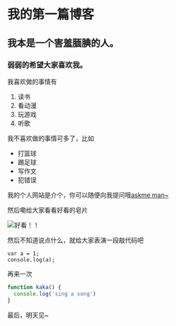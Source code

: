 # 我的第一篇博客

## 我本是一个害羞腼腆的人。

### 弱弱的希望大家喜欢我。

我喜欢做的事情有

1. 读书
2. 看动漫
3. 玩游戏
4. 听歌

我不喜欢做的事情可多了，比如
* 打篮球
* 踢足球
* 写作文
* 犯错误

我的个人网站是介个，你可以随便向我提问哦[askme man~](http://www.baidu.com)

然后嘞给大家看看好看的皂片

![好看！！](29.jpg)

然后不知道说点什么，就给大家表演一段敲代码吧

    var a = 1;
    console.log(a);

再来一次

```javascript
function kaka() {
  console.log('sing a song')
}
```

最后，明天见~
